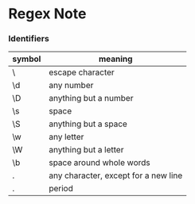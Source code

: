 Regex Note
==========

### Identifiers

| symbol | meaning |
|--------|---------|
| \  | escape character |
| \d | any number |
| \D | anything but a number |
| \s | space |
| \S | anything but a space |
| \w | any letter |
| \W | anything but a letter |
| \b | space around whole words |
| .  | any character, except for a new line |
| \. | period |
